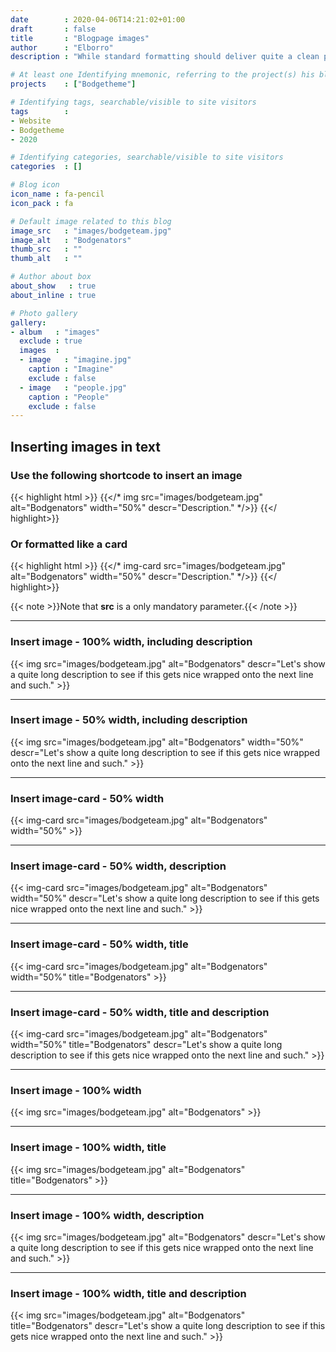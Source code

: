 ```yaml
---
date        : 2020-04-06T14:21:02+01:00
draft       : false
title       : "Blogpage images"
author      : "Elborro"
description : "While standard formatting should deliver quite a clean page, someone might want to add images at a later stage."

# At least one Identifying mnemonic, referring to the project(s) his blog is related to
projects    : ["Bodgetheme"]

# Identifying tags, searchable/visible to site visitors
tags        :
- Website
- Bodgetheme
- 2020

# Identifying categories, searchable/visible to site visitors
categories  : []

# Blog icon
icon_name : fa-pencil
icon_pack : fa

# Default image related to this blog
image_src   : "images/bodgeteam.jpg"
image_alt   : "Bodgenators"
thumb_src   : ""
thumb_alt   : ""

# Author about box
about_show   : true
about_inline : true

# Photo gallery
gallery:
- album   : "images"
  exclude : true
  images  :
  - image   : "imagine.jpg"
    caption : "Imagine"
    exclude : false
  - image   : "people.jpg"
    caption : "People"
    exclude : false
---
```


## Inserting images in text

### Use the following shortcode to insert an image

{{< highlight html >}}
{{</* img src="images/bodgeteam.jpg" alt="Bodgenators" width="50%" descr="Description." */>}}
{{</ highlight>}}

### Or formatted like a card

{{< highlight html >}}
{{</* img-card src="images/bodgeteam.jpg" alt="Bodgenators" width="50%" descr="Description." */>}}
{{</ highlight>}}

{{< note >}}Note that **src** is a only mandatory parameter.{{< /note >}}

----

### Insert image - 100% width, including description

{{< img src="images/bodgeteam.jpg" alt="Bodgenators" descr="Let's show a quite long description to see if this gets nice wrapped onto the next line and such." >}}

----

### Insert image - 50% width, including description

{{< img src="images/bodgeteam.jpg" alt="Bodgenators" width="50%" descr="Let's show a quite long description to see if this gets nice wrapped onto the next line and such." >}}

----

### Insert image-card - 50% width

{{< img-card src="images/bodgeteam.jpg" alt="Bodgenators" width="50%" >}}

----

### Insert image-card - 50% width, description

{{< img-card src="images/bodgeteam.jpg" alt="Bodgenators" width="50%" descr="Let's show a quite long description to see if this gets nice wrapped onto the next line and such." >}}

----

### Insert image-card - 50% width, title

{{< img-card src="images/bodgeteam.jpg" alt="Bodgenators" width="50%" title="Bodgenators" >}}

----

### Insert image-card - 50% width, title and description

{{< img-card src="images/bodgeteam.jpg" alt="Bodgenators" width="50%" title="Bodgenators" descr="Let's show a quite long description to see if this gets nice wrapped onto the next line and such." >}}

----

### Insert image - 100% width

{{< img src="images/bodgeteam.jpg" alt="Bodgenators" >}}

----

### Insert image - 100% width, title

{{< img src="images/bodgeteam.jpg" alt="Bodgenators" title="Bodgenators" >}}

----

### Insert image - 100% width, description

{{< img src="images/bodgeteam.jpg" alt="Bodgenators" descr="Let's show a quite long description to see if this gets nice wrapped onto the next line and such." >}}

----

### Insert image - 100% width, title and description

{{< img src="images/bodgeteam.jpg" alt="Bodgenators" title="Bodgenators" descr="Let's show a quite long description to see if this gets nice wrapped onto the next line and such." >}}
